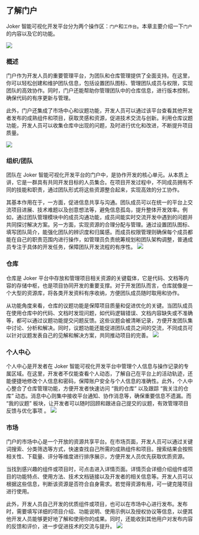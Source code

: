 ## 了解门户

Joker 智能可视化开发平台分为两个操作区：`门户`和`工作台`。本章主要介绍一下`门户`的内容以及它的功能。

![](/portal/basic.png)

### 概述

门户作为开发人员的重要管理平台，为团队和仓库管理提供了全面支持。在这里，你可以轻松创建和维护团队信息，包括设置团队图标、管理团队成员与权限，实现团队的高效协作。同时，门户还能帮助你管理团队中的仓库信息，进行版本控制，确保代码的有序更新与管理。

此外，门户还集成了市场中心和议题功能，开发人员可以通过该平台查看其他开发者发布的成熟组件和项目，获取灵感和资源，促进技术交流与创新。利用仓库议题功能，开发人员可以收集仓库中出现的问题，及时进行优化和改进，不断提升项目质量。

![](/portal/basic1.png)

### 组织/团队

团队在 Joker 智能可视化开发平台的门户中，是协作开发的核心单元。从本质上讲，它是一群具有共同开发目标的人员集合。在项目开发过程中，不同成员拥有不同的技能和职责，通过团队形式将这些资源整合起来，实现高效的分工协作。

其基本作用在于，一方面，促进信息共享与沟通。团队成员可以在统一的平台上交流项目进展、技术难题以及创意想法等，避免信息孤岛，提升整体开发效率。例如，通过团队管理模块中的成员沟通功能，成员间能实时交流开发中遇到的问题并共同探讨解决方案。另一方面，实现资源的合理分配与管理。通过设置团队图标、填写团队简介，能强化团队的辨识度和归属感。而成员权限管理则确保每个成员都能在自己的职责范围内进行操作，如管理员负责统筹规划和团队架构调整，普通成员专注于具体的开发任务，保障团队开发流程的有序性。
![](/portal/basic2.png)

### 仓库

仓库是 Joker 平台中存放和管理项目相关资源的关键载体，它是代码、文档等内容的存储中枢，也是项目协同开发的重要支撑。对于开发团队而言，仓库就像是一个大型的资源库，将各类开发资料有序收纳，方便团队成员随时取用和协作。

从功能角度来看，仓库的议题功能是保障项目质量和促进优化的关键。当团队成员在使用仓库中的代码、文档时发现问题，如代码逻辑错误、文档内容缺失或不准确等，都可以通过议题功能提交问题反馈。这些议题会被清晰记录，方便开发团队集中讨论、分析和解决。同时，议题功能还能促进团队成员之间的交流，不同成员可以针对议题发表自己的见解和解决方案，共同推动项目的完善。
![](/portal/basic3.png)

### 个人中心

个人中心是开发者在 Joker 智能可视化开发平台中管理个人信息与操作记录的专属区域。在这里，开发者不仅能查看个人动态，了解自己在平台上的活动轨迹，还能便捷地修改个人信息和密码，保障账户安全与个人信息的准确性。此外，个人中心整合了仓库管理功能，方便开发者快速访问 “我的仓库” 以及跟踪 “我关注的仓库” 动态。消息中心则集中接收平台通知、协作消息等，确保重要信息不遗漏。而 “我的议题” 板块，让开发者可以随时回顾和跟进自己提交的议题，有效管理项目反馈与优化事项 。
![](/portal/basic5.png)

### 市场

门户的市场中心是一个开放的资源共享平台。在市场页面，开发人员可以通过关键词搜索、分类筛选等方式，快速查找自己所需的成熟组件和项目。搜索结果会按照相关性、下载量、评分等维度进行排序展示，方便开发人员优先获取优质资源。

当找到感兴趣的组件或项目时，可点击进入详情页面。详情页会详细介绍组件或项目的功能特点、使用方法、技术文档链接以及开发者的相关信息等。开发人员可以根据这些信息，判断该资源是否符合自身需求。若觉得资源有用，可一键克隆项目进行使用。

此外，开发人员自己开发的优质组件或项目，也可以在市场中心进行发布。发布时，需要填写详细的项目介绍、功能说明、使用示例以及授权协议等信息，以便其他开发人员能够更好地了解和使用你的成果。同时，还能收到其他用户对发布内容的反馈和评价，进一步促进技术的交流与提升。
![](/portal/basic4.png)
